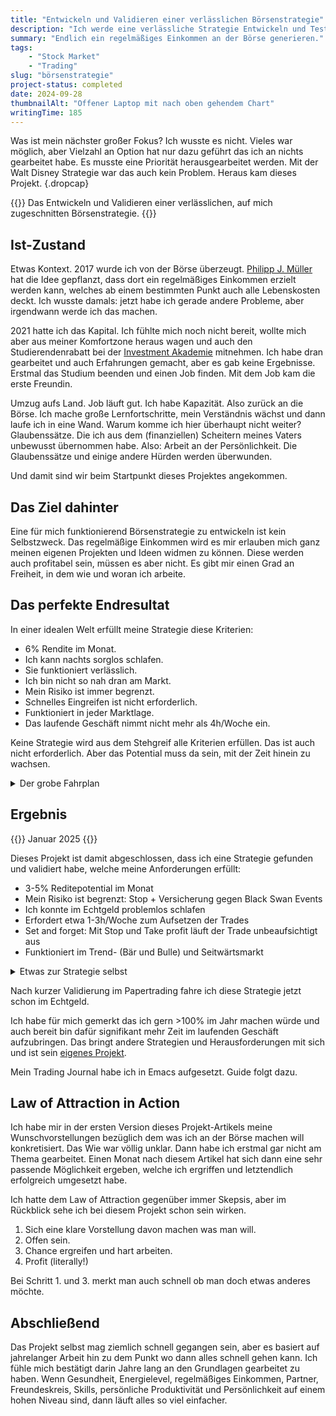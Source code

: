 ```yaml
---
title: "Entwickeln und Validieren einer verlässlichen Börsenstrategie"
description: "Ich werde eine verlässliche Strategie Entwickeln und Testen, um an der Börse ein regelmäßiges Einkommen zu erziehlen. Zielsetzung und Herangehensweise."
summary: "Endlich ein regelmäßiges Einkommen an der Börse generieren."
tags:
    - "Stock Market"
    - "Trading"
slug: "börsenstrategie"
project-status: completed
date: 2024-09-28
thumbnailAlt: "Offener Laptop mit nach oben gehendem Chart"
writingTime: 185
---
```


Was ist mein nächster großer Fokus?
Ich wusste es nicht.
Vieles war möglich, aber Vielzahl an Option hat nur dazu geführt das ich an
nichts gearbeitet habe.
Es musste eine Priorität herausgearbeitet werden.
Mit der Walt Disney Strategie war das auch kein Problem.
Heraus kam dieses Projekt.
{.dropcap}

{{<lead>}}
Das Entwickeln und Validieren einer verlässlichen, auf mich zugeschnitten
Börsenstrategie.
{{</lead>}}

## Ist-Zustand

Etwas Kontext.
2017 wurde ich von der Börse überzeugt.
[Philipp J. Müller](https://www.pjmueller.de/) hat die Idee gepflanzt, dass
dort ein regelmäßiges Einkommen erzielt werden kann, welches ab einem
bestimmten Punkt auch alle Lebenskosten deckt.
Ich wusste damals: jetzt habe ich gerade andere Probleme, aber irgendwann
werde ich das machen.

2021 hatte ich das Kapital.
Ich fühlte mich noch nicht bereit, wollte mich aber aus meiner
Komfortzone heraus wagen und auch den Studierendenrabatt bei der
[Investment Akademie](https://www.pjmueller.de/) mitnehmen.
Ich habe dran gearbeitet und auch Erfahrungen gemacht, aber es gab keine
Ergebnisse.
Erstmal das Studium beenden und einen Job finden.
Mit dem Job kam die erste Freundin.

Umzug aufs Land.
Job läuft gut.
Ich habe Kapazität.
Also zurück an die Börse.
Ich mache große Lernfortschritte, mein Verständnis wächst und dann laufe
ich in eine Wand.
Warum komme ich hier überhaupt nicht weiter?
Glaubenssätze.
Die ich aus dem (finanziellen) Scheitern meines Vaters unbewusst übernommen
habe.
Also: Arbeit an der Persönlichkeit.
Die Glaubenssätze und einige andere Hürden werden überwunden.

Und damit sind wir beim Startpunkt dieses Projektes angekommen.

## Das Ziel dahinter

Eine für mich funktionierend Börsenstrategie zu entwickeln ist kein
Selbstzweck.
Das regelmäßige Einkommen wird es mir erlauben mich ganz meinen eigenen
Projekten und Ideen widmen zu können.
Diese werden auch profitabel sein, müssen es aber nicht.
Es gibt mir einen Grad an Freiheit, in dem wie und woran ich arbeite.

## Das perfekte Endresultat

In einer idealen Welt erfüllt meine Strategie diese Kriterien:
- 6% Rendite im Monat.
- Ich kann nachts sorglos schlafen.
- Sie funktioniert verlässlich.
- Ich bin nicht so nah dran am Markt.
- Mein Risiko ist immer begrenzt.
- Schnelles Eingreifen ist nicht erforderlich.
- Funktioniert in jeder Marktlage.
- Das laufende Geschäft nimmt nicht mehr als 4h/Woche ein.

Keine Strategie wird aus dem Stehgreif alle Kriterien erfüllen.
Das ist auch nicht erforderlich.
Aber das Potential muss da sein, mit der Zeit hinein zu wachsen.

<details>
<summary>Der grobe Fahrplan</summary>

_Notiz: Das waren meine Ideen zum Vorgehen, die so nur teils umgesetzt
wurden. Gerne einfach weiter zum Ergebnis springen._

Wir haben den Hauptschauplatz, das Finden der Strategie:

1. Strategien suchen und herausfiltern
    - Funktioniert die Strategie in allen Marktlagen?
    - Gibt es Rendite-Höchstgrenze?
    - Wieviel Aufwand (Zeit, Fokus) ist minimal erforderlich für den
      operativen Betrieb?
    - Wieviel Risiko gehe ich ein und wie ist es begrenzt?
    - Wer kann mir dabei helfen Optimierungen zu finden?
2. Strategien ausprobieren und priorisieren
3. Top-Strategie optimieren und validieren
   <br>Kann ich das Potential ansatzweise realisieren?
   Bekomme ich die Strategie auf ein Niveau mit dem ich arbeiten kann?
   Wenn nicht, dann mit der nächst-besten wiederholen.

Und auf den Nebenschauplätzen werden parallel noch diese Themen angegangen:

- Wie schütze ich mich am besten davor Geld zu verlieren und schlechte
Entscheidungen zu treffen?
- Wie kann ich meine Trades in [Ledger](https://hledger.org/) einfach festhalten? Um jederzeit
monatliche Rendite und Kosten geschätzte Steuern berechnen zu können.
- Wie ist ein vollumfänglichen und vorausgefüllten Handelsplan umsetzbar?
- Ab wann lohnt sich eine Trading-GmbH? Ab welchem Punkt gleichen die
Steuerersparnisse die erhöhten Kosten aus?
</details>

## Ergebnis

{{<badge>}}
Januar 2025
{{</badge>}}

Dieses Projekt ist damit abgeschlossen, dass ich eine Strategie gefunden und
validiert habe, welche meine Anforderungen erfüllt:

- 3-5% Reditepotential im Monat
- Mein Risiko ist begrenzt: Stop + Versicherung gegen Black Swan Events
- Ich konnte im Echtgeld problemlos schlafen
- Erfordert etwa 1-3h/Woche zum Aufsetzen der Trades
- Set and forget: Mit Stop und Take profit läuft der Trade unbeaufsichtigt
aus
- Funktioniert im Trend- (Bär und Bulle) und Seitwärtsmarkt

<details>
<summary>Etwas zur Strategie selbst</summary>

Ich mache Stilhaltergeschäfte.
Das Verkaufen von Puts oder Calls.
Meinstens die nächste Wochenoption.
Ich verdiene 80% der Prämie wenn die Aktie:
1. in meine Richtung läuft
2. zur Seite läuft
3. schwach (<0.60σ) gegen mich läuft

Wenn es gegen mich läuft, dann bucht mich der Stop zu 200% der Prämie ein.
Bei der Trefferquote von 80-90%, die ich erziehle, ist das profitabel.
</details>

Nach kurzer Validierung im Papertrading fahre ich diese Strategie jetzt
schon im Echtgeld.

Ich habe für mich gemerkt das ich gern >100% im Jahr machen würde und auch
bereit bin dafür signifikant mehr Zeit im laufenden Geschäft aufzubringen.
Das bringt andere Strategien und Herausforderungen mit sich und ist sein
[eigenes Projekt](/project/day-trading).

Mein Trading Journal habe ich in Emacs aufgesetzt. Guide folgt dazu.

## Law of Attraction in Action

Ich habe mir in der ersten Version dieses Projekt-Artikels meine
Wunschvorstellungen bezüglich dem was ich an der Börse machen will
konkretisiert.
Das Wie war völlig unklar.
Dann habe ich erstmal gar nicht am Thema gearbeitet.
Einen Monat nach diesem Artikel hat sich dann eine sehr passende Möglichkeit
ergeben, welche ich ergriffen und letztendlich erfolgreich umgesetzt habe.

Ich hatte dem Law of Attraction gegenüber immer Skepsis, aber im Rückblick
sehe ich bei diesem Projekt schon sein wirken.
1. Sich eine klare Vorstellung davon machen was man will.
2. Offen sein.
3. Chance ergreifen und hart arbeiten.
4. Profit (literally!)

Bei Schritt 1. und 3. merkt man auch schnell ob man doch etwas anderes
möchte.

## Abschließend

Das Projekt selbst mag ziemlich schnell gegangen sein, aber es basiert auf
jahrelanger Arbeit hin zu dem Punkt wo dann alles schnell gehen kann.
Ich fühle mich bestätigt darin Jahre lang an den Grundlagen gearbeitet zu
haben.
Wenn Gesundheit, Energielevel, regelmäßiges Einkommen, Partner,
Freundeskreis, Skills, persönliche Produktivität und Persönlichkeit auf
einem hohen Niveau sind, dann läuft alles so viel einfacher.

